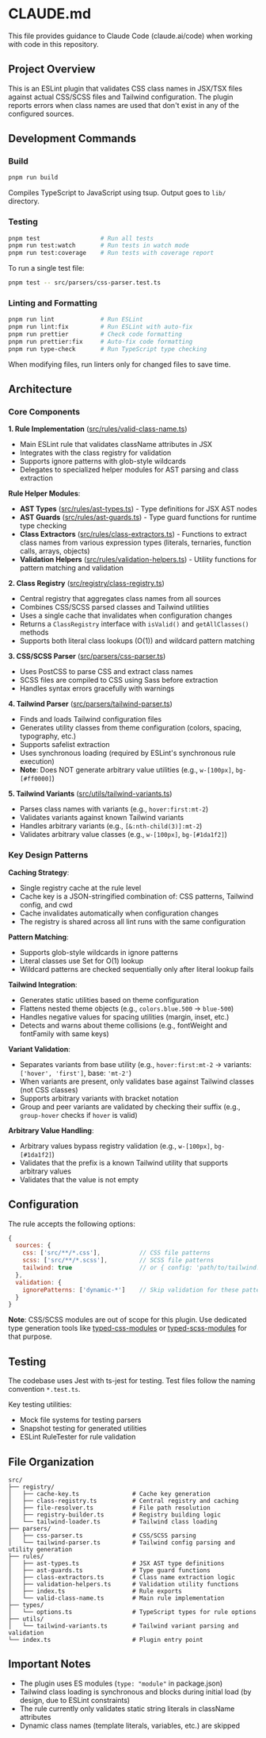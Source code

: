 # CLAUDE.md

This file provides guidance to Claude Code (claude.ai/code) when working with code in this repository.

## Project Overview

This is an ESLint plugin that validates CSS class names in JSX/TSX files against actual CSS/SCSS files and Tailwind configuration. The plugin reports errors when class names are used that don't exist in any of the configured sources.

## Development Commands

### Build

```bash
pnpm run build
```

Compiles TypeScript to JavaScript using tsup. Output goes to `lib/` directory.

### Testing

```bash
pnpm test                 # Run all tests
pnpm run test:watch       # Run tests in watch mode
pnpm run test:coverage    # Run tests with coverage report
```

To run a single test file:

```bash
pnpm test -- src/parsers/css-parser.test.ts
```

### Linting and Formatting

```bash
pnpm run lint             # Run ESLint
pnpm run lint:fix         # Run ESLint with auto-fix
pnpm run prettier         # Check code formatting
pnpm run prettier:fix     # Auto-fix code formatting
pnpm run type-check       # Run TypeScript type checking
```

When modifying files, run linters only for changed files to save time.

## Architecture

### Core Components

**1. Rule Implementation** ([src/rules/valid-class-name.ts](src/rules/valid-class-name.ts))

- Main ESLint rule that validates className attributes in JSX
- Integrates with the class registry for validation
- Supports ignore patterns with glob-style wildcards
- Delegates to specialized helper modules for AST parsing and class extraction

**Rule Helper Modules**:
- **AST Types** ([src/rules/ast-types.ts](src/rules/ast-types.ts)) - Type definitions for JSX AST nodes
- **AST Guards** ([src/rules/ast-guards.ts](src/rules/ast-guards.ts)) - Type guard functions for runtime type checking
- **Class Extractors** ([src/rules/class-extractors.ts](src/rules/class-extractors.ts)) - Functions to extract class names from various expression types (literals, ternaries, function calls, arrays, objects)
- **Validation Helpers** ([src/rules/validation-helpers.ts](src/rules/validation-helpers.ts)) - Utility functions for pattern matching and validation

**2. Class Registry** ([src/registry/class-registry.ts](src/registry/class-registry.ts))

- Central registry that aggregates class names from all sources
- Combines CSS/SCSS parsed classes and Tailwind utilities
- Uses a single cache that invalidates when configuration changes
- Returns a `ClassRegistry` interface with `isValid()` and `getAllClasses()` methods
- Supports both literal class lookups (O(1)) and wildcard pattern matching

**3. CSS/SCSS Parser** ([src/parsers/css-parser.ts](src/parsers/css-parser.ts))

- Uses PostCSS to parse CSS and extract class names
- SCSS files are compiled to CSS using Sass before extraction
- Handles syntax errors gracefully with warnings

**4. Tailwind Parser** ([src/parsers/tailwind-parser.ts](src/parsers/tailwind-parser.ts))

- Finds and loads Tailwind configuration files
- Generates utility classes from theme configuration (colors, spacing, typography, etc.)
- Supports safelist extraction
- Uses synchronous loading (required by ESLint's synchronous rule execution)
- **Note**: Does NOT generate arbitrary value utilities (e.g., `w-[100px]`, `bg-[#ff0000]`)

**5. Tailwind Variants** ([src/utils/tailwind-variants.ts](src/utils/tailwind-variants.ts))

- Parses class names with variants (e.g., `hover:first:mt-2`)
- Validates variants against known Tailwind variants
- Handles arbitrary variants (e.g., `[&:nth-child(3)]:mt-2`)
- Validates arbitrary value classes (e.g., `w-[100px]`, `bg-[#1da1f2]`)

### Key Design Patterns

**Caching Strategy**:

- Single registry cache at the rule level
- Cache key is a JSON-stringified combination of: CSS patterns, Tailwind config, and cwd
- Cache invalidates automatically when configuration changes
- The registry is shared across all lint runs with the same configuration

**Pattern Matching**:

- Supports glob-style wildcards in ignore patterns
- Literal classes use Set for O(1) lookup
- Wildcard patterns are checked sequentially only after literal lookup fails

**Tailwind Integration**:

- Generates static utilities based on theme configuration
- Flattens nested theme objects (e.g., `colors.blue.500` → `blue-500`)
- Handles negative values for spacing utilities (margin, inset, etc.)
- Detects and warns about theme collisions (e.g., fontWeight and fontFamily with same keys)

**Variant Validation**:

- Separates variants from base utility (e.g., `hover:first:mt-2` → variants: `['hover', 'first']`, base: `'mt-2'`)
- When variants are present, only validates base against Tailwind classes (not CSS classes)
- Supports arbitrary variants with bracket notation
- Group and peer variants are validated by checking their suffix (e.g., `group-hover` checks if `hover` is valid)

**Arbitrary Value Handling**:

- Arbitrary values bypass registry validation (e.g., `w-[100px]`, `bg-[#1da1f2]`)
- Validates that the prefix is a known Tailwind utility that supports arbitrary values
- Validates that the value is not empty

## Configuration

The rule accepts the following options:

```javascript
{
  sources: {
    css: ['src/**/*.css'],           // CSS file patterns
    scss: ['src/**/*.scss'],         // SCSS file patterns
    tailwind: true                   // or { config: 'path/to/tailwind.config.js' }
  },
  validation: {
    ignorePatterns: ['dynamic-*']    // Skip validation for these patterns
  }
}
```

**Note**: CSS/SCSS modules are out of scope for this plugin. Use dedicated type generation tools like [typed-css-modules](https://github.com/Quramy/typed-css-modules) or [typed-scss-modules](https://github.com/skovy/typed-scss-modules) for that purpose.

## Testing

The codebase uses Jest with ts-jest for testing. Test files follow the naming convention `*.test.ts`.

Key testing utilities:

- Mock file systems for testing parsers
- Snapshot testing for generated utilities
- ESLint RuleTester for rule validation

## File Organization

```
src/
├── registry/
│   ├── cache-key.ts               # Cache key generation
│   ├── class-registry.ts          # Central registry and caching
│   ├── file-resolver.ts           # File path resolution
│   ├── registry-builder.ts        # Registry building logic
│   └── tailwind-loader.ts         # Tailwind class loading
├── parsers/
│   ├── css-parser.ts              # CSS/SCSS parsing
│   └── tailwind-parser.ts         # Tailwind config parsing and utility generation
├── rules/
│   ├── ast-types.ts               # JSX AST type definitions
│   ├── ast-guards.ts              # Type guard functions
│   ├── class-extractors.ts        # Class name extraction logic
│   ├── validation-helpers.ts      # Validation utility functions
│   ├── index.ts                   # Rule exports
│   └── valid-class-name.ts        # Main rule implementation
├── types/
│   └── options.ts                 # TypeScript types for rule options
├── utils/
│   └── tailwind-variants.ts       # Tailwind variant parsing and validation
└── index.ts                       # Plugin entry point
```

## Important Notes

- The plugin uses ES modules (`type: "module"` in package.json)
- Tailwind class loading is synchronous and blocks during initial load (by design, due to ESLint constraints)
- The rule currently only validates static string literals in className attributes
- Dynamic class names (template literals, variables, etc.) are skipped

